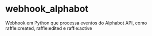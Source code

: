 # webhook_alphabot
Webhook em Python que processa eventos do Alphabot API, como raffle:created, raffle:edited e raffle:active
